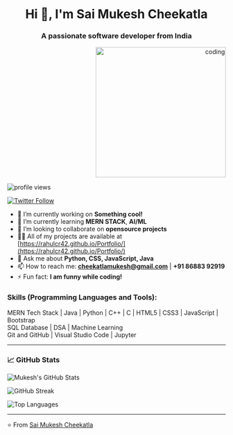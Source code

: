 <h1 align="center">Hi 👋, I'm Sai Mukesh Cheekatla</h1>
<h3 align="center">A passionate software developer from India</h3>

<p align="right">
  <img alt="coding" width="300" src="https://cdn.dribbble.com/users/1162077/screenshots/3848914/media/7ed7d5ca074b48b328150e5a231e8d1f.gif" />
</p>

<p align="left">
  <img src="https://komarev.com/ghpvc/?username=MukeshCheekatla&label=Profile%20views&color=0e75b6&style=flat" alt="profile views" />
</p>

<p align="left">
  <a href="https://x.com/sai_mukesh_" target="_blank" rel="noopener noreferrer">
    <img src="https://img.shields.io/twitter/follow/sai_mukesh_?logo=twitter&style=for-the-badge" alt="Twitter Follow" />
  </a>
</p>

- 🔭 I’m currently working on **Something cool!**  
- 🌱 I’m currently learning **MERN STACK**, **AI/ML**  
- 👯 I’m looking to collaborate on **opensource projects**  
- 👨‍💻 All of my projects are available at [https://rahulcr42.github.io/Portfolio/](https://rahulcr42.github.io/Portfolio/)  
- 💬 Ask me about **Python, CSS, JavaScript, Java**  
- 📫 How to reach me: **cheekatlamukesh@gmail.com** | **+91 86883 92919**  
- ⚡ Fun fact: **I am funny while coding!**  

<h3 align="left">Skills (Programming Languages and Tools):</h3>
<p>
  MERN Tech Stack | Java | Python | C++ | C | HTML5 | CSS3 | JavaScript | Bootstrap<br />
  SQL Database | DSA | Machine Learning<br />
  Git and GitHub | Visual Studio Code | Jupyter
</p>

---

<h3 align="left">📈 GitHub Stats</h3>

<p align="left">
  <img src="https://github-readme-stats.vercel.app/api?username=MukeshCheekatla&show_icons=true&theme=radical&count_private=true" alt="Mukesh's GitHub Stats" />
</p>

<p align="left">
  <img src="https://github-readme-streak-stats.herokuapp.com/?user=MukeshCheekatla&theme=radical" alt="GitHub Streak" />
</p>

<p align="left">
  <img src="https://github-readme-stats.vercel.app/api/top-langs/?username=MukeshCheekatla&layout=compact&theme=radical" alt="Top Languages" />
</p>

---

⭐️ From [Sai Mukesh Cheekatla](https://github.com/MukeshCheekatla)
